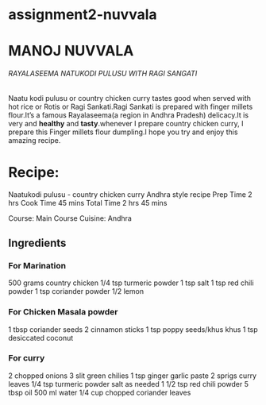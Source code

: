 # assignment2-nuvvala
# MANOJ NUVVALA
###### RAYALASEEMA NATUKODI PULUSU WITH RAGI SANGATI
Naatu kodi pulusu or country chicken curry tastes good when served with hot rice or Rotis or Ragi Sankati.Ragi Sankati is prepared with finger millets flour.It’s a famous Rayalaseema(a region in Andhra Pradesh) delicacy.It is very and **healthy** and **tasty**.whenever I prepare country chicken curry, I prepare this Finger millets flour dumpling.I hope you try and enjoy this amazing recipe.

# Recipe:
Naatukodi pulusu - country chicken curry Andhra style recipe
Prep Time
2 hrs
Cook Time
45 mins
Total Time
2 hrs 45 mins
 
Course: Main Course
Cuisine: Andhra
## Ingredients
### For Marination
500 grams country chicken
1/4 tsp turmeric powder
1 tsp salt
1 tsp red chili powder
1 tsp coriander powder
1/2 lemon
### For Chicken Masala powder
1 tbsp coriander seeds
2 cinnamon sticks
1 tsp poppy seeds/khus khus
1 tsp desiccated coconut
### For curry
2 chopped onions
3 slit green chilies
1 tsp ginger garlic paste
2 sprigs curry leaves
1/4 tsp turmeric powder
salt as needed
1 1/2 tsp red chili powder
5 tbsp oil
500 ml water
1/4 cup chopped coriander leaves
